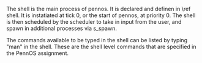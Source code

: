The shell is the main process of pennos. It is declared and definen in \ref shell. It is instatiated at tick 0, or the start of pennos, at priority 0. The shell is then scheduled by the scheduler to take in input from the user, and spawn in additional processes via s_spawn.

The commands available to be typed in the shell can be listed by typing "man" in the shell. These are the shell level commands that are specified in the PennOS assignment.